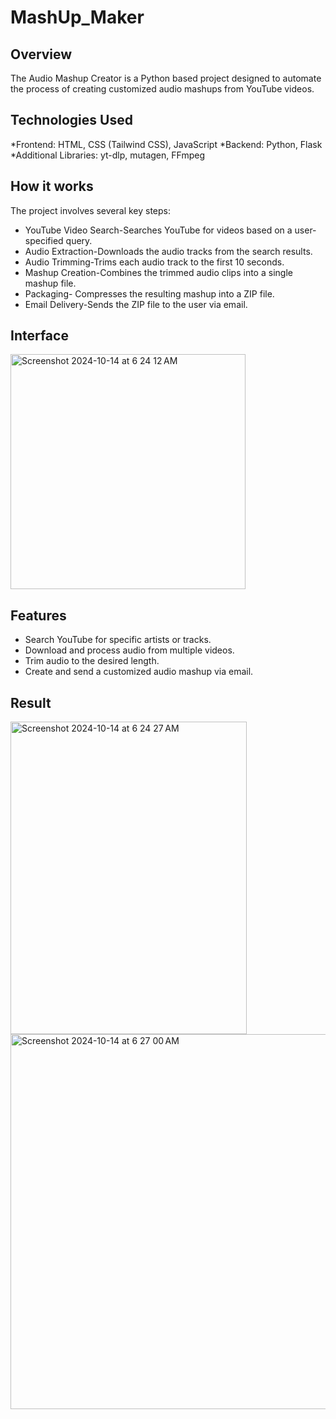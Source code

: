 # MashUp_Maker
## Overview
The Audio Mashup Creator is a Python based project designed to automate the process of creating customized audio mashups from YouTube videos. 

## Technologies Used
*Frontend: HTML, CSS (Tailwind CSS), JavaScript
*Backend: Python, Flask
*Additional Libraries: yt-dlp, mutagen, FFmpeg

## How it works
The project involves several key steps:

* YouTube Video Search-Searches YouTube for videos based on a user-specified query.
* Audio Extraction-Downloads the audio tracks from the search results.
* Audio Trimming-Trims each audio track to the first 10 seconds.
* Mashup Creation-Combines the trimmed audio clips into a single mashup file.
* Packaging- Compresses the resulting mashup into a ZIP file.
* Email Delivery-Sends the ZIP file to the user via email.


## Interface
<img width="376" alt="Screenshot 2024-10-14 at 6 24 12 AM" src="https://github.com/user-attachments/assets/d1cea1a7-f3f3-44ba-b781-7fcff1dbf596">

## Features
* Search YouTube for specific artists or tracks.
* Download and process audio from multiple videos.
* Trim audio to the desired length.
* Create and send a customized audio mashup via email.

## Result
<img width="378" height="500" alt="Screenshot 2024-10-14 at 6 24 27 AM" src="https://github.com/user-attachments/assets/c1297122-8140-4159-9529-cdf1be71c315">
<img width="600" heigtht="200" alt="Screenshot 2024-10-14 at 6 27 00 AM" src="https://github.com/user-attachments/assets/83025fd0-0d97-40ab-bef7-f683054b488a">


